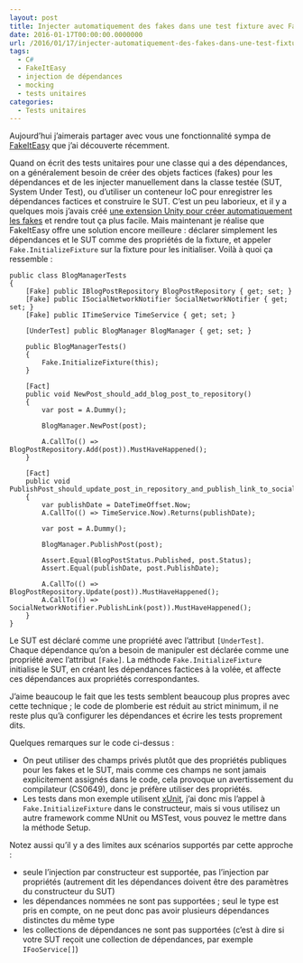```yaml
---
layout: post
title: Injecter automatiquement des fakes dans une test fixture avec FakeItEasy
date: 2016-01-17T00:00:00.0000000
url: /2016/01/17/injecter-automatiquement-des-fakes-dans-une-test-fixture-avec-fakeiteasy/
tags:
  - C#
  - FakeItEasy
  - injection de dépendances
  - mocking
  - tests unitaires
categories:
  - Tests unitaires
---
```



Aujourd’hui j’aimerais partager avec vous une fonctionnalité sympa de [FakeItEasy](http://fakeiteasy.github.io/) que j’ai découverte récemment.

Quand on écrit des tests unitaires pour une classe qui a des dépendances, on a généralement besoin de créer des objets factices (fakes) pour les dépendances et de les injecter manuellement dans la classe testée (SUT, System Under Test), ou d’utiliser un conteneur IoC pour enregistrer les dépendances factices et construire le SUT. C’est un peu laborieux, et il y a quelques mois j’avais créé [une extension Unity pour créer automatiquement les fakes](/2015/06/16/crer-un-conteneur-qui-cre-automatiquement-des-objets-factices-avec-unity-et-fakeiteasy/) et rendre tout ça plus facile. Mais maintenant je réalise que FakeItEasy offre une solution encore meilleure : déclarer simplement les dépendances et le SUT comme des propriétés de la fixture, et appeler `Fake.InitializeFixture` sur la fixture pour les initialiser. Voilà à quoi ça ressemble :

```
public class BlogManagerTests
{
    [Fake] public IBlogPostRepository BlogPostRepository { get; set; }
    [Fake] public ISocialNetworkNotifier SocialNetworkNotifier { get; set; }
    [Fake] public ITimeService TimeService { get; set; }
 
    [UnderTest] public BlogManager BlogManager { get; set; }
 
    public BlogManagerTests()
    {
        Fake.InitializeFixture(this);
    }
 
    [Fact]
    public void NewPost_should_add_blog_post_to_repository()
    {
        var post = A.Dummy();
 
        BlogManager.NewPost(post);
 
        A.CallTo(() => BlogPostRepository.Add(post)).MustHaveHappened();
    }
 
    [Fact]
    public void PublishPost_should_update_post_in_repository_and_publish_link_to_social_networks()
    {
        var publishDate = DateTimeOffset.Now;
        A.CallTo(() => TimeService.Now).Returns(publishDate);
 
        var post = A.Dummy();
 
        BlogManager.PublishPost(post);
 
        Assert.Equal(BlogPostStatus.Published, post.Status);
        Assert.Equal(publishDate, post.PublishDate);
 
        A.CallTo(() => BlogPostRepository.Update(post)).MustHaveHappened();
        A.CallTo(() => SocialNetworkNotifier.PublishLink(post)).MustHaveHappened();
    }
}
```

Le SUT est déclaré comme une propriété avec l’attribut `[UnderTest]`. Chaque dépendance qu’on a besoin de manipuler est déclarée comme une propriété avec l’attribut `[Fake]`. La méthode `Fake.InitializeFixture` initialise le SUT, en créant les dépendances factices à la volée, et affecte ces dépendances aux propriétés correspondantes.

J’aime beaucoup le fait que les tests semblent beaucoup plus propres avec cette technique ; le code de plomberie est réduit au strict minimum, il ne reste plus qu’à configurer les dépendances et écrire les tests proprement dits.

Quelques remarques sur le code ci-dessus :

- On peut utiliser des champs privés plutôt que des propriétés publiques pour les fakes et le SUT, mais comme ces champs ne sont jamais explicitement assignés dans le code, cela provoque un avertissement du compilateur (CS0649), donc je préfère utiliser des propriétés.
- Les tests dans mon exemple utilisent [xUnit](http://xunit.github.io/), j’ai donc mis l’appel à `Fake.InitializeFixture` dans le constructeur, mais si vous utilisez un autre framework comme NUnit ou MSTest, vous pouvez le mettre dans la méthode Setup.


Notez aussi qu’il y a des limites aux scénarios supportés par cette approche :

- seule l’injection par constructeur est supportée, pas l’injection par propriétés (autrement dit les dépendances doivent être des paramètres du constructeur du SUT)
- les dépendances nommées ne sont pas supportées ; seul le type est pris en compte, on ne peut donc pas avoir plusieurs dépendances distinctes du même type
- les collections de dépendances ne sont pas supportées (c’est à dire si votre SUT reçoit une collection de dépendances, par exemple `IFooService[]`)


